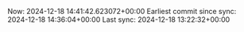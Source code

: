 Now: 2024-12-18 14:41:42.623072+00:00 Earliest commit since sync: 2024-12-18 14:36:04+00:00 Last sync: 2024-12-18 13:22:32+00:00
